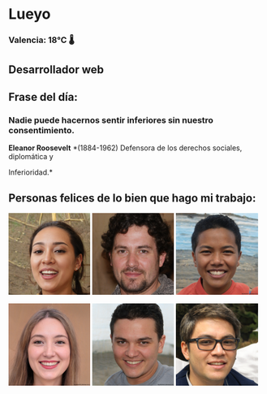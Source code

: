 # Lueyo
### Valencia:  18°C 🌡️
## Desarrollador web
## Frase del día:
<!-- START QUOTE -->
### Nadie puede hacernos sentir inferiores sin nuestro consentimiento.
**Eleanor Roosevelt** *(1884-1962) Defensora de los derechos sociales, diplomática y 


Inferioridad.*
<!-- END QUOTE -->






## Personas felices de lo bien que hago mi trabajo:

<p float="left">
  <img src="src/image_0.png" width="32%" />
  <img src="src/image_1.png" width="32%" /> 
  <img src="src/image_2.png" width="32%" />
</p>
<p float="left">
  <img src="src/image_3.png" width="32%" />
  <img src="src/image_4.png" width="32%" /> 
  <img src="src/image_5.png" width="32%" />
</p>
